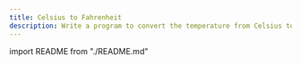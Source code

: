 ```yaml
---
title: Celsius to Fahrenheit
description: Write a program to convert the temperature from Celsius to Fahrenheit and from Fahrenheit to Celsius
---
```


import README from "./README.md"

<README />
